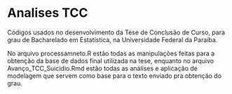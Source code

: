 # Analises TCC
Códigos usados no desenvolvimento da Tese de Conclusão de Curso, para grau de Bacharelado em Estatística, na Universidade Federal da Paraíba.

No arquivo processamneto.R estão todas as manipulações feitas para a obtenção da base de dados final utilizada na tese, enquanto no arquivo Avanço_TCC_Suicidio.Rmd estão todas as análises e aplicação de modelagem que servem como base para o texto enviado pra obtenção do grau.
